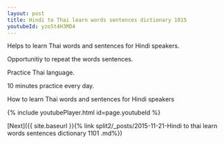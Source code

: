 ```yaml
---
layout: post
title: Hindi to Thai learn words sentences dictionary 1015 
youtubeId: yzo5t4H3MD4
---
```

 
 
Helps to learn Thai words and sentences for Hindi speakers.

Opportunitiy to repeat the words sentences. 

Practice Thai language. 
 
10 minutes practice every day. 
 
How to learn Thai words and sentences for Hindi speakers 
 
{% include youtubePlayer.html id=page.youtubeId %}
 
 
[Next]({{ site.baseurl }}{% link  split2/_posts/2015-11-21-Hindi to thai learn words sentences dictionary 1101 .md%})
 
